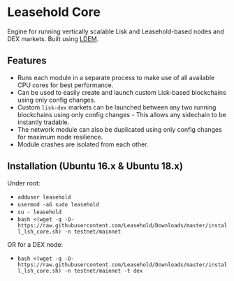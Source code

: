 # Leasehold Core
Engine for running vertically scalable Lisk and Leasehold-based nodes and DEX markets. Built using [LDEM](https://github.com/jondubois/ldem).

## Features

- Runs each module in a separate process to make use of all available CPU cores for best performance.
- Can be used to easily create and launch custom Lisk-based blockchains using only config changes.
- Custom `lisk-dex` markets can be launched between any two running blockchains using only config changes - This allows any sidechain to be instantly tradable.
- The network module can also be duplicated using only config changes for maximum node resilience.
- Module crashes are isolated from each other.


## Installation (Ubuntu 16.x & Ubuntu 18.x)

Under root:

- `adduser leasehold`
- `usermod -aG sudo leasehold`
- `su - leasehold`
- `bash <(wget -q -O- https://raw.githubusercontent.com/Leasehold/Downloads/master/install_lsh_core.sh) -n testnet/mainnet`

OR for a DEX node:

- `bash <(wget -q -O- https://raw.githubusercontent.com/Leasehold/Downloads/master/install_lsh_core.sh) -n testnet/mainnet -t dex`
